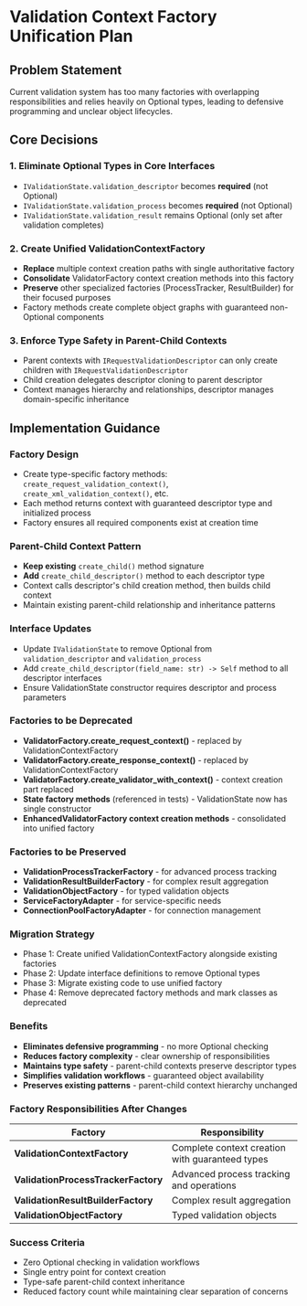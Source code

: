 # Validation Context Factory Unification Plan

## Problem Statement

Current validation system has too many factories with overlapping responsibilities and relies heavily on Optional types, leading to defensive programming and unclear object lifecycles.

## Core Decisions

### 1. Eliminate Optional Types in Core Interfaces

- `IValidationState.validation_descriptor` becomes **required** (not Optional)
- `IValidationState.validation_process` becomes **required** (not Optional)
- `IValidationState.validation_result` remains Optional (only set after validation completes)

### 2. Create Unified ValidationContextFactory

- **Replace** multiple context creation paths with single authoritative factory
- **Consolidate** ValidatorFactory context creation methods into this factory
- **Preserve** other specialized factories (ProcessTracker, ResultBuilder) for their focused purposes
- Factory methods create complete object graphs with guaranteed non-Optional components

### 3. Enforce Type Safety in Parent-Child Contexts

- Parent contexts with `IRequestValidationDescriptor` can only create children with `IRequestValidationDescriptor`
- Child creation delegates descriptor cloning to parent descriptor
- Context manages hierarchy and relationships, descriptor manages domain-specific inheritance

## Implementation Guidance

### Factory Design

- Create type-specific factory methods: `create_request_validation_context()`, `create_xml_validation_context()`, etc.
- Each method returns context with guaranteed descriptor type and initialized process
- Factory ensures all required components exist at creation time

### Parent-Child Context Pattern

- **Keep existing** `create_child()` method signature
- **Add** `create_child_descriptor()` method to each descriptor type
- Context calls descriptor's child creation method, then builds child context
- Maintain existing parent-child relationship and inheritance patterns

### Interface Updates

- Update `IValidationState` to remove Optional from `validation_descriptor` and `validation_process`
- Add `create_child_descriptor(field_name: str) -> Self` method to all descriptor interfaces
- Ensure ValidationState constructor requires descriptor and process parameters

### Factories to be Deprecated

- **ValidatorFactory.create_request_context()** - replaced by ValidationContextFactory
- **ValidatorFactory.create_response_context()** - replaced by ValidationContextFactory
- **ValidatorFactory.create_validator_with_context()** - context creation part replaced
- **State factory methods** (referenced in tests) - ValidationState now has single constructor
- **EnhancedValidatorFactory context creation methods** - consolidated into unified factory

### Factories to be Preserved

- **ValidationProcessTrackerFactory** - for advanced process tracking
- **ValidationResultBuilderFactory** - for complex result aggregation  
- **ValidationObjectFactory** - for typed validation objects
- **ServiceFactoryAdapter** - for service-specific needs
- **ConnectionPoolFactoryAdapter** - for connection management

### Migration Strategy

- Phase 1: Create unified ValidationContextFactory alongside existing factories
- Phase 2: Update interface definitions to remove Optional types
- Phase 3: Migrate existing code to use unified factory
- Phase 4: Remove deprecated factory methods and mark classes as deprecated

### Benefits

- **Eliminates defensive programming** - no more Optional checking
- **Reduces factory complexity** - clear ownership of responsibilities
- **Maintains type safety** - parent-child contexts preserve descriptor types
- **Simplifies validation workflows** - guaranteed object availability
- **Preserves existing patterns** - parent-child context hierarchy unchanged

### Factory Responsibilities After Changes

| Factory                             | Responsibility                                  |
| ----------------------------------- | ----------------------------------------------- |
| **ValidationContextFactory**        | Complete context creation with guaranteed types |
| **ValidationProcessTrackerFactory** | Advanced process tracking and operations        |
| **ValidationResultBuilderFactory**  | Complex result aggregation                      |
| **ValidationObjectFactory**         | Typed validation objects                        |

### Success Criteria

- Zero Optional checking in validation workflows
- Single entry point for context creation
- Type-safe parent-child context inheritance
- Reduced factory count while maintaining clear separation of concerns

